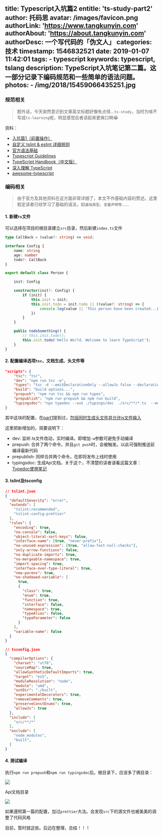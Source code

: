title: Typescript入坑篇2
entitle: 'ts-study-part2'
author: 托码思
avatar: /images/favicon.png
authorLink: 'https://www.tangkunyin.com'
authorAbout: 'https://about.tangkunyin.com'
authorDesc: 一个写代码的「伪文人」
categories: 技术
timestamp: 1546832521
date: 2019-01-07 11:42:01
tags:
    - typescript
keywords: typescript, tslang
description: TypeScript入坑笔记第二篇。这一部分记录下编码规范和一些简单的语法问题。
photos:
    - /img/2018/15459066435251.jpg
---

### 规范相关

> 题外话，今天突然意识到文章英文标题好像有点怪...`ts-study`，当时为啥不写成`ts-learning`呢，明显感觉后者读起来更爽口啊😂️

资料：

- [入坑篇1（前置操作）](https://shuoit.net/tech-notes/ts-study-part1-1528259629.html)
- [自定义 tslint & eslint 详细规则](https://juejin.im/post/5b3859a36fb9a00e4d53fc85)
- [官方语法基础](https://www.tslang.cn/docs/handbook/basic-types.html)
- [Typescript Guidelines](https://semlinker.com/ts-intro-and-guide/)
- [TypeScript Handbook（中文版）](https://zhongsp.gitbooks.io/typescript-handbook/)
- [深入理解 TypeScript](https://jkchao.github.io/typescript-book-chinese/)
- [awesome-typescript](https://github.com/semlinker/awesome-typescript)




### 编码相关

> 由于官方及其他资料在这方面非常详细了，本文不作基础内容的赘述。这里假定读者已经学习了基础的语法，如`基础类型`、`变量声明等`......

#### 1. 新建`ts`文件

可以选择在项目的根目录建立`src`目录，然后新建`index.ts`文件

```typescript
type CallBack = (value?: string) => void;

interface Config {
    name: string
    age: number
    todo?: CallBack
}

export default class Person {

    init: Config

    constructor(init?: Config) {
        if (init) {
            this.init = init;
            this.init.todo = init.todo || ((value?: string) => {
                console.log(value || 'This person have been created...But nothing todo')
            })
        }
    }

    public todoSomething() {
        // this.init.todo();
        this.init.todo('Hello World. Welcome to learn TypeScript');
    }
}
```


#### 2. 配置编译选项`tsc`、文档生成、头文件等

```json
"scripts": {
    "tsc": "tsc",
    "dev": "npm run tsc -w",
    "types": "tsc -d --emitDeclarationOnly --allowJs false --declarationDir ./@types",
    "build": "build options...",
    "prepush": "npm run tsc && npm run types",
    "prepublish": "npm run prepush && npm run build",
    "typingsdoc": "npx typedoc --out ./typings/doc  ./src/**/*.ts  --module umd"
}
```

其中这块的配置，在[part1](https://shuoit.net/tech-notes/ts-study-part1-1528259629.html)提到过，[包括同时生成头文件并允许js文件输入](https://shuoit.net/tech-notes/Allow--declaration-with--allowJs-1546511333.html)

这里把新增加的，简要说明下：

- dev: 监听.ts文件改动，实时编译。即增加`-w`参数可避免手动编译
- prepush: 合并了两个命令，并且`git push`时，会被触发。以此可强制推送前编译最新代码
- prepublish: 同样合并两个命令，在即将发布上线时使用
- typingsdoc: 生成Api文档。关于这个，不清楚的读者请看这篇文章：[Typedoc使用笔记](https://shuoit.net/tech-notes/typedoc-notes-1544152560.html)

#### 3. tslint及tsconfig

```json
// tslint.json
{
  "defaultSeverity": "error",
  "extends": [
    "tslint:recommended",
    "tslint-config-prettier"
  ],
  "rules": {
    "encoding": true,
    "no-console": false,
    "object-literal-sort-keys": false,
    "interface-name": [true, "never-prefix"],
    "no-unused-expression": [true, "allow-fast-null-checks"],
    "only-arrow-functions": false,
    "no-duplicate-imports": true,
    "no-mergeable-namespace": true,
    "import-spacing": true,
    "interface-over-type-literal": true,
    "new-parens": true,
    "no-shadowed-variable": [
      true,
      {
        "class": true,
        "enum": true,
        "function": true,
        "interface": false,
        "namespace": true,
        "typeAlias": false,
        "typeParameter": false
      }
    ],
    "variable-name": false
  }
}

// tsconfig.json
{
  "compilerOptions": {
    "charset": "utf8",
    "sourceMap": true,
    "allowSyntheticDefaultImports": true,
    "target": "es5",
    "moduleResolution": "node",
    "module": "umd",
    "outDir": "./built",
    "experimentalDecorators": true,
    "removeComments": true,
    "preserveConstEnums": true,
    "allowJs": true
  },
  "include": [
    "src/**/*"
  ],
  "exclude": [
    "node_modules",
    "built",
  ]
}
```

#### 4. 测试编译

执行`npm run prepush`和`npm run typingsdoc`后。根目录下，应该多了俩目录：

![](/img/2019/15469365443647.jpg)

Api文档目录

![](/img/2019/15469365901446.jpg)


如果遵照第一篇的配置，加过`prettier`大法。会发现`src`下的源文件也被美美的调整了代码风格

目前，暂时就这些。后边在整理，总结！！！

